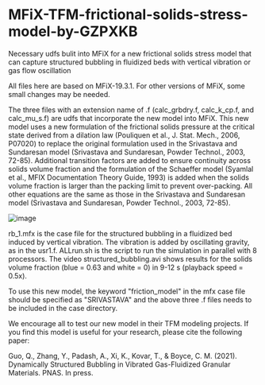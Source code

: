 # MFiX-TFM-frictional-solids-stress-model-by-GZPXKB
Necessary udfs bulit into MFiX for a new frictional solids stress model that can capture structured bubbling in fluidized beds with vertical vibration or gas flow oscillation

All files here are based on MFiX-19.3.1. For other versions of MFiX, some small changes may be needed.

The three files with an extension name of .f (calc_grbdry.f, calc_k_cp.f, and calc_mu_s.f) are udfs that incorporate the new model into MFiX. This new model uses a new formulation of the frictional solids pressure at the critical state derived from a dilation law (Pouliquen et al., J. Stat. Mech., 2006, P07020) to replace the original formulation used in the Srivastava and Sundaresan model (Srivastava and Sundaresan, Powder Technol., 2003, 72-85). Additional transition factors are added to ensure continuity across solids volume fraction and the formulation of the Schaeffer model (Syamlal et al., MFIX Documentation Theory Guide, 1993) is added when the solids volume fraction is larger than the packing limit to prevent over-packing. All other equations are the same as those in the Srivastava and Sundaresan model (Srivastava and Sundaresan, Powder Technol., 2003, 72-85).

![image](https://user-images.githubusercontent.com/59145233/128274746-e3ed7a20-e434-4b8b-a085-63f5dd8d74b0.png)

rb_1.mfx is the case file for the structured bubbling in a fluidized bed induced by vertical vibration. The vibration is added by oscillating gravity, as in the usr1.f. ALLrun.sh is the script to run the simulation in parallel with 8 processors. The video structured_bubbling.avi shows results for the solids volume fraction (blue = 0.63 and white = 0) in 9-12 s (playback speed = 0.5x).

To use this new model, the keyword "friction_model" in the mfx case file should be specified as "SRIVASTAVA" and the above three .f files needs to be included in the case directory.

We encourage all to test our new model in their TFM modeling projects. If you find this model is useful for your research, please cite the following paper:

Guo, Q., Zhang, Y., Padash, A., Xi, K., Kovar, T., & Boyce, C. M. (2021). Dynamically Structured Bubbling in Vibrated Gas-Fluidized Granular Materials. PNAS. In press.
